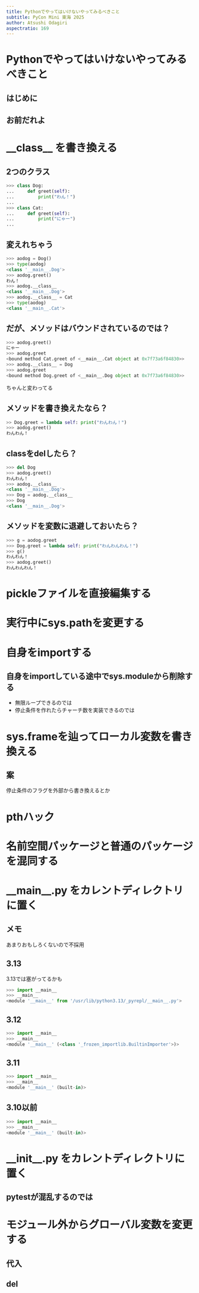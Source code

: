 ```yaml
---
title: Pythonでやってはいけないやってみるべきこと
subtitle: PyCon Mini 東海 2025
author: Atsushi Odagiri
aspectratio: 169
---
```

# Pythonでやってはいけないやってみるべきこと

## はじめに

## お前だれよ

# \_\_class\_\_ を書き換える

## 2つのクラス

```python
>>> class Dog:
...     def greet(self):
...         print("わん！")
...
>>> class Cat:
...     def greet(self):
...         print("にゃー")
...
```

## 変えれちゃう

```python
>>> aodog = Dog()
>>> type(aodog)
<class '__main__.Dog'>
>>> aodog.greet()
わん！
>>> aodog.__class__
<class '__main__.Dog'>
>>> aodog.__class__ = Cat
>>> type(aodog)
<class '__main__.Cat'>
```

## だが、メソッドはバウンドされているのでは？

```python
>>> aodog.greet()
にゃー
>>> aodog.greet
<bound method Cat.greet of <__main__.Cat object at 0x7f73a6f84830>>
>>> aodog.__class__ = Dog
>>> aodog.greet
<bound method Dog.greet of <__main__.Dog object at 0x7f73a6f84830>>
```

ちゃんと変わってる

## メソッドを書き換えたなら？

```python
>> Dog.greet = lambda self: print("わんわん！")
>>> aodog.greet()
わんわん！
```

## classをdelしたら？

```python
>>> del Dog
>>> aodog.greet()
わんわん！
>>> aodog.__class__
<class '__main__.Dog'>
>>> Dog = aodog.__class__
>>> Dog
<class '__main__.Dog'>
```

## メソッドを変数に退避しておいたら？

```python
>>> g = aodog.greet
>>> Dog.greet = lambda self: print("わんわんわん！")
>>> g()
わんわん！
>>> aodog.greet()
わんわんわん！
```

# pickleファイルを直接編集する


# 実行中にsys.pathを変更する

# 自身をimportする

## 自身をimportしている途中でsys.moduleから削除する

- 無限ループできるのでは
- 停止条件を作れたらチャーチ数を実装できるのでは

# sys.frameを辿ってローカル変数を書き換える

## 案

停止条件のフラグを外部から書き換えるとか

# pthハック

# 名前空間パッケージと普通のパッケージを混同する

# \_\_main\_\_.py をカレントディレクトリに置く

## メモ

あまりおもしろくないので不採用

## 3.13
3.13では塞がってるかも

```python
>>> import __main__
>>> __main__
<module '__main__' from '/usr/lib/python3.13/_pyrepl/__main__.py'>
```

## 3.12

```python
>>> import __main__
>>> __main__
<module '__main__' (<class '_frozen_importlib.BuiltinImporter'>)>
```

## 3.11

```python
>>> import __main__
>>> __main__
<module '__main__' (built-in)>
```

## 3.10以前

```python
>>> import __main__
>>> __main__
<module '__main__' (built-in)>
```

# \_\_init\_\_.py をカレントディレクトリに置く

## pytestが混乱するのでは

# モジュール外からグローバル変数を変更する

## 代入
## del
